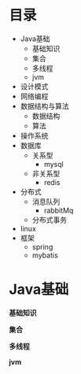 # 目录
+ Java基础
   + 基础知识
   + 集合
   + 多线程
   + jvm
+ 设计模式
+ 网络编程
+ 数据结构与算法
   + 数据结构
   + 算法
+ 操作系统
+ 数据库
   + 关系型
      + mysql
   + 非关系型
      + redis
+ 分布式
   + 消息队列
      + rabbitMq
   + 分布式事务
+ linux
+ 框架
   + spring
   + mybatis
   
# Java基础
**基础知识**

**集合**

**多线程**

**jvm**
